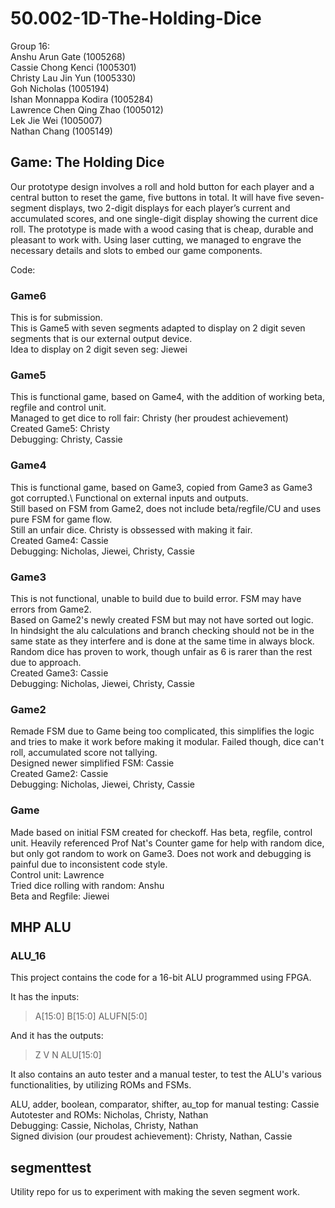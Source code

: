 # 50.002-1D-The-Holding-Dice

Group 16:\
Anshu Arun Gate (1005268)\
Cassie Chong Kenci (1005301)\
Christy Lau Jin Yun (1005330)\
Goh Nicholas (1005194)\
Ishan Monnappa Kodira (1005284)\
Lawrence Chen Qing Zhao (1005012)\
Lek Jie Wei (1005007)\
Nathan Chang (1005149)

## Game: The Holding Dice

Our prototype design involves a roll and hold button for each player and a central button to reset the game, five buttons in total. It will have five seven-segment displays, two 2-digit displays for each player’s current and accumulated scores, and one single-digit display showing the current dice roll. The prototype is made with a wood casing that is cheap, durable and pleasant to work with. Using laser cutting, we managed to engrave the necessary details and slots to embed our game components.

Code:

### Game6

This is for submission.\
This is Game5 with seven segments adapted to display on 2 digit seven segments that is our external output device.\
Idea to display on 2 digit seven seg: Jiewei

### Game5

This is functional game, based on Game4, with the addition of working beta, regfile and control unit.\
Managed to get dice to roll fair: Christy (her proudest achievement)\
Created Game5: Christy\
Debugging: Christy, Cassie

### Game4

This is functional game, based on Game3, copied from Game3 as Game3 got corrupted.\ Functional on external inputs and outputs.\
Still based on FSM from Game2, does not include beta/regfile/CU and uses pure FSM for game flow.\
Still an unfair dice. Christy is obssessed with making it fair.\
Created Game4: Cassie\
Debugging: Nicholas, Jiewei, Christy, Cassie

### Game3

This is not functional, unable to build due to build error. FSM may have errors from Game2.\
Based on Game2's newly created FSM but may not have sorted out logic.\
In hindsight the alu calculations and branch checking should not be in the same state as they interfere and is done at the same time in always block.\
Random dice has proven to work, though unfair as 6 is rarer than the rest due to approach.\
Created Game3: Cassie\
Debugging: Nicholas, Jiewei, Christy, Cassie

### Game2

Remade FSM due to Game being too complicated, this simplifies the logic and tries to make it work before making it modular. Failed though, dice can't roll, accumulated score not tallying.\
Designed newer simplified FSM: Cassie\
Created Game2: Cassie\
Debugging: Nicholas, Jiewei, Christy, Cassie

### Game

Made based on initial FSM created for checkoff. Has beta, regfile, control unit. Heavily referenced Prof Nat's Counter game for help with random dice, but only got random to work on Game3. Does not work and debugging is painful due to inconsistent code style.\
Control unit: Lawrence\
Tried dice rolling with random: Anshu\
Beta and Regfile: Jiewei

## MHP ALU

### ALU_16

This project contains the code for a 16-bit ALU programmed using FPGA.

It has the inputs:

> A[15:0]
> B[15:0]
> ALUFN[5:0]

And it has the outputs:

> Z
> V
> N
> ALU[15:0]

It also contains an auto tester and a manual tester, to test the ALU's various functionalities, by utilizing ROMs and FSMs.

ALU, adder, boolean, comparator, shifter, au_top for manual testing: Cassie\
Autotester and ROMs: Nicholas, Christy, Nathan\
Debugging: Cassie, Nicholas, Christy, Nathan\
Signed division (our proudest achievement): Christy, Nathan, Cassie

## segmenttest

Utility repo for us to experiment with making the seven segment work.
